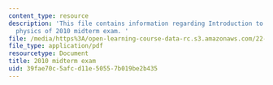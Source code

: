 ```yaml
---
content_type: resource
description: 'This file contains information regarding Introduction to applied nuclear
  physics of 2010 midterm exam. '
file: /media/https%3A/open-learning-course-data-rc.s3.amazonaws.com/22-02-introduction-to-applied-nuclear-physics-spring-2012/39fae70c5afcd11e50557b019be2b435_MIT22_02S12_midterm_2010.pdf
file_type: application/pdf
resourcetype: Document
title: 2010 midterm exam
uid: 39fae70c-5afc-d11e-5055-7b019be2b435
---
```

